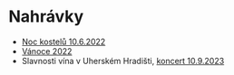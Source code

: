 # Nahrávky

* [Noc kostelů 10.6.2022](https://ulozto.cz/shared/folder/YNpYKM5lYyVL#!ZGLjMwR2Zwp3ZmV2BJWvAQyxLmD3ARkJrIyZJycFFH1fHwuuLj==)
* [Vánoce 2022](https://ulozto.cz/shared/folder/0On0uSba0fIz#!ZJMyLGR2ZGp5LmyzAzWvZJZjZGx2AacWMwOIIz0jIHfkszWyAD==)
* Slavnosti vína v Uherském Hradišti, [koncert 10.9.2023](https://ulozto.cz/file/ll4YqKD8L86u/koncert-2023-09-10-mp3#!ZGV5MQR2ZmR0MJZ2MQywZ2MvBGVlZ3H2BRkCrSuao05cYJVlLj==)